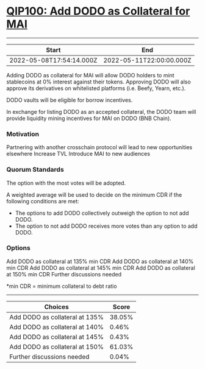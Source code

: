 
# [QIP100: Add DODO as Collateral for MAI](https://snapshot.org/#/qidao.eth/proposal/0x06a170781a3f67ad462974a6c5fed812f8753137da19a3f0bbd015d18a64476e)

---
| Start | End |
| --- | --- |
| 2022-05-08T17:54:14.000Z | 2022-05-11T22:00:00.000Z |


Adding DODO as collateral for MAI will allow DODO holders to mint stablecoins at 0% interest against their tokens. Approving DODO will also approve its derivatives on whitelisted platforms (i.e. Beefy, Yearn, etc.).

DODO vaults will be eligible for borrow incentives.

In exchange for listing DODO as an accepted collateral, the DODO team will provide liquidity mining incentives for MAI on DODO (BNB Chain).

### Motivation

Partnering with another crosschain protocol will lead to new opportunities elsewhere
Increase TVL
Introduce MAI to new audiences

### Quorum Standards

The option with the most votes will be adopted.

A weighted average will be used to decide on the minimum CDR if the following conditions are met:

* The options to add DODO collectively outweigh the option to not add DODO.
* The option to not add DODO receives more votes than any option to add DODO.

### Options

Add DODO as collateral at 135% min CDR
Add DODO as collateral at 140% min CDR
Add DODO as collateral at 145% min CDR
Add DODO as collateral at 150% min CDR
Further discussions needed

*min CDR  = minimum collateral to debt ratio

---
| Choices | Score |
| --- | --- |
| Add DODO as collateral at 135% | 38.05% |
| Add DODO as collateral at 140% | 0.46% |
| Add DODO as collateral at 145% | 0.43% |
| Add DODO as collateral at 150% | 61.03% |
| Further discussions needed | 0.04% |

